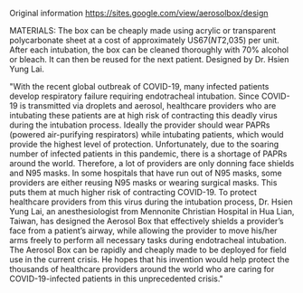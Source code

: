 Original information   https://sites.google.com/view/aerosolbox/design


MATERIALS: The box can be cheaply made using acrylic or transparent polycarbonate sheet at a cost of approximately US$67 (NT$2,035) per unit. After each intubation, the box can be cleaned thoroughly with 70% alcohol or bleach. It can then be reused for the next patient.
Designed by Dr. Hsien Yung Lai.

"With the recent global outbreak of COVID-19, many infected patients develop respiratory failure requiring endotracheal intubation. Since COVID-19 is transmitted via droplets and aerosol, healthcare providers who are intubating these patients are at high risk of contracting this deadly virus during the intubation process. Ideally the provider should wear PAPRs (powered air-purifying respirators) while intubating patients, which would provide the highest level of protection. Unfortunately, due to the soaring number of infected patients in this pandemic, there is a shortage of PAPRs around the world. Therefore, a lot of providers are only donning face shields and N95 masks. In some hospitals that have run out of N95 masks, some providers are either reusing N95 masks or wearing surgical masks. This puts them at much higher risk of contracting COVID-19. To protect healthcare providers from this virus during the intubation process, Dr. Hsien Yung Lai, an anesthesiologist from Mennonite Christian Hospital in Hua Lian, Taiwan, has designed the Aerosol Box that effectively shields a provider’s face from a patient’s airway, while allowing the provider to move his/her arms freely to perform all necessary tasks during endotracheal intubation. The Aerosol Box can be rapidly and cheaply made to be deployed for field use in the current crisis. He hopes that his invention would help protect the thousands of healthcare providers around the world who are caring for COVID-19-infected patients in this unprecedented crisis."

